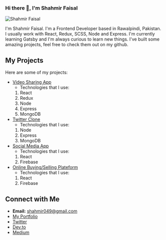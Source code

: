 ### Hi there 👋, I'm Shahmir Faisal

![Shahmir Faisal](https://pbs.twimg.com/profile_images/1268895858977890304/aQFhVPFI_400x400.jpg)

I'm Shahmir Faisal. I'm a Frontend Developer based in Rawalpindi, Pakistan. I usually work with React, Redux, SCSS, Node and Express.
I'm currently learning Gatsby and I'm always curious to learn new things. I've built some amazing projects, feel free to check them out on my github.

## My Projects
Here are some of my projects:

* [Video Sharing App](https://video-sharing-app-19b10.firebaseapp.com/)
  * Technologies that I use:
   1. React
   1. Redux
   1. Node
   1. Express
   1. MongoDB
* [Twitter Clone](https://node-twitter-clone.herokuapp.com/)
  * Technologies that I use:
  1. Node
  1. Express
  1. MongoDB
* [Social Media App](https://somedial-3f51d.firebaseapp.com/)
  * Technologies that I use:
  1. React
  1. Firebase
* [Online Buying/Selling Plateform](https://e-commerce-a35a3.firebaseapp.com/)
  * Technologies that I use:
  1. React
  1. Firebase

## Connect with Me 

* __Email:__ shahmir049@gmail.com
* [My Portfolio](http://www.shahmirfaisal.tk/)
* [Twitter](https://twitter.com/shahmir049)
* [Dev.to](https://dev.to/shahmir049)
* [Medium](https://medium.com/@shahmir049)
